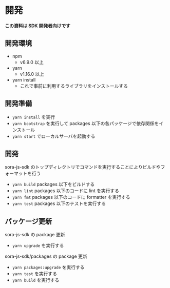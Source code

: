 # 開発

**この資料は SDK 開発者向けです**

## 開発環境

- npm
    - v6.9.0 以上
- yarn
    - v1.16.0 以上
- yarn install
    - これで事前に利用するライブラリをインストールする

## 開発準備

- `yarn install` を実行
- `yarn bootstrap` を実行して packages 以下の各パッケージで依存関係をインストール
- `yarn start` でローカルサーバを起動する

## 開発
sora-js-sdk のトップディレクトリでコマンドを実行することによりビルドやフォーマットを行う
- `yarn build` packages 以下をビルドする
- `yarn lint` packages 以下のコードに lint を実行する
- `yarn fmt` packages 以下のコードに formatter を実行する
- `yarn test` packages 以下のテストを実行する

## パッケージ更新
sora-js-sdk の package 更新
- `yarn upgrade` を実行する

sora-js-sdk/packages の package 更新
- `yarn packages:upgrade` を実行する
- `yarn test` を実行する
- `yarn build` を実行する
